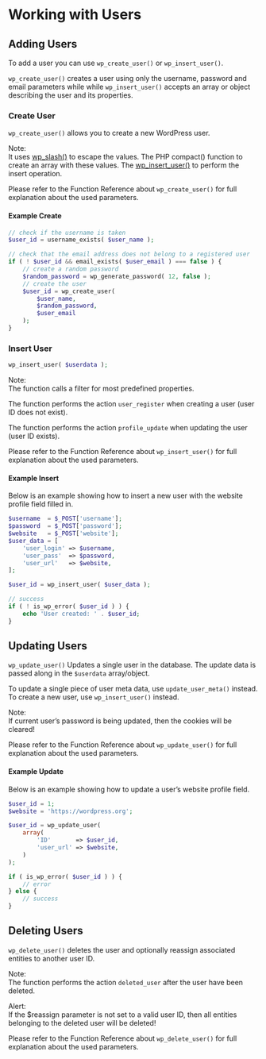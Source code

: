 # Working with Users

## Adding Users

To add a user you can use `wp_create_user()` or `wp_insert_user()`.

`wp_create_user()` creates a user using only the username, password and email parameters while while `wp_insert_user()` accepts an array or object describing the user and its properties.

### Create User

`wp_create_user()` allows you to create a new WordPress user.

Note:  
It uses [wp\_slash()](https://developer.wordpress.org/reference/functions/wp_slash/) to escape the values. The PHP compact() function to create an array with these values. The [wp\_insert\_user()](https://developer.wordpress.org/reference/functions/wp_insert_user/) to perform the insert operation.  

Please refer to the Function Reference about `wp_create_user()` for full explanation about the used parameters.

#### Example Create

```php
// check if the username is taken
$user_id = username_exists( $user_name );

// check that the email address does not belong to a registered user
if ( ! $user_id && email_exists( $user_email ) === false ) {
	// create a random password
	$random_password = wp_generate_password( 12, false );
	// create the user
	$user_id = wp_create_user(
		$user_name,
		$random_password,
		$user_email
	);
}
```

### Insert User

```php
wp_insert_user( $userdata );
```

Note:  
The function calls a filter for most predefined properties.

The function performs the action `user_register` when creating a user (user ID does not exist).

The function performs the action `profile_update` when updating the user (user ID exists).

Please refer to the Function Reference about `wp_insert_user()` for full explanation about the used parameters.

#### Example Insert

Below is an example showing how to insert a new user with the website profile field filled in.

```php
$username  = $_POST['username'];
$password  = $_POST['password'];
$website   = $_POST['website'];
$user_data = [
	'user_login' => $username,
	'user_pass'  => $password,
	'user_url'   => $website,
];

$user_id = wp_insert_user( $user_data );

// success
if ( ! is_wp_error( $user_id ) ) {
	echo 'User created: ' . $user_id;
}
```

## Updating Users

`wp_update_user()` Updates a single user in the database. The update data is passed along in the `$userdata` array/object.

To update a single piece of user meta data, use `update_user_meta()` instead. To create a new user, use `wp_insert_user()` instead.

Note:  
If current user’s password is being updated, then the cookies will be cleared!

Please refer to the Function Reference about `wp_update_user()` for full explanation about the used parameters.

#### Example Update

Below is an example showing how to update a user’s website profile field.

```php
$user_id = 1;
$website = 'https://wordpress.org';

$user_id = wp_update_user(
	array(
		'ID'       => $user_id,
		'user_url' => $website,
	)
);

if ( is_wp_error( $user_id ) ) {
	// error
} else {
	// success
}
```

## Deleting Users

`wp_delete_user()` deletes the user and optionally reassign associated entities to another user ID.

Note:  
The function performs the action `deleted_user` after the user have been deleted.

Alert:  
If the $reassign parameter is not set to a valid user ID, then all entities belonging to the deleted user will be deleted!

Please refer to the Function Reference about `wp_delete_user()` for full explanation about the used parameters.